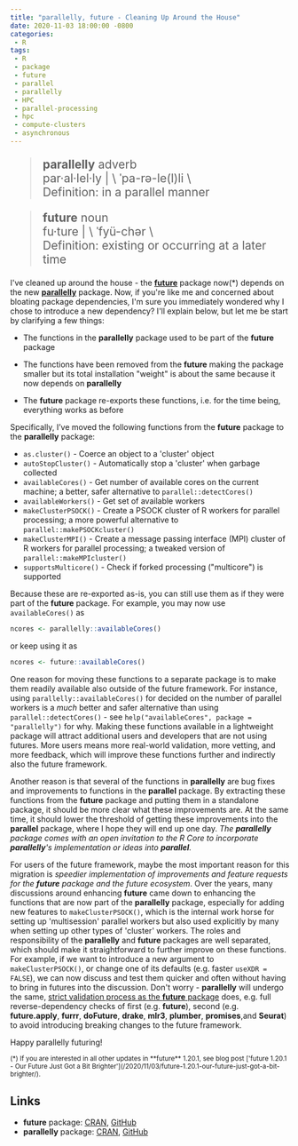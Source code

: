```yaml
---
title: "parallelly, future - Cleaning Up Around the House"
date: 2020-11-03 18:00:00 -0800
categories:
 - R
tags:
 - R
 - package
 - future
 - parallel
 - parallelly
 - HPC
 - parallel-processing
 - hpc
 - compute-clusters
 - asynchronous
---
```



<blockquote cite="https://www.merriam-webster.com/dictionary/parallelly" style="font-size: 150%">
<strong>parallelly</strong> adverb<br>
par·​al·​lel·​ly | \  ˈpa-rə-le(l)li \ <br> 
Definition: in a parallel manner
</blockquote>

<blockquote cite="https://www.merriam-webster.com/dictionary/future" style="font-size: 150%">
<strong>future</strong> noun<br>
fu·​ture | \ ˈfyü-chər \ <br> 
Definition: existing or occurring at a later time
</blockquote>


I've cleaned up around the house - the **[future]** package now(*) depends on the new **[parallelly]** package.  Now, if you're like me and concerned about bloating package dependencies, I'm sure you immediately wondered why I chose to introduce a new dependency?  I'll explain below, but let me be start by clarifying a few things:

* The functions in the **parallelly** package used to be part of the **future** package

* The functions have been removed from the **future** making the package smaller but its total installation "weight" is about the same because it now depends on **parallelly**

* The **future** package re-exports these functions, i.e. for the time being, everything works as before


Specifically, I’ve moved the following functions from the **future** package to the **parallelly** package:

* `as.cluster()` - Coerce an object to a 'cluster' object 
* `autoStopCluster()` - Automatically stop a 'cluster' when garbage collected
* `availableCores()` - Get number of available cores on the current machine; a better, safer alternative to `parallel::detectCores()`
* `availableWorkers()` - Get set of available workers
* `makeClusterPSOCK()` - Create a PSOCK cluster of R workers for parallel processing; a more powerful alternative to `parallel::makePSOCKcluster()`
* `makeClusterMPI()` - Create a message passing interface (MPI) cluster of R workers for parallel processing; a tweaked version of `parallel::makeMPIcluster()`
* `supportsMulticore()` - Check if forked processing ("multicore") is supported


Because these are re-exported as-is, you can still use them as if they were part of the **future** package.  For example, you may now use `availableCores()` as

```r
ncores <- parallelly::availableCores()
```

or keep using it as

```r
ncores <- future::availableCores()
```



One reason for moving these functions to a separate package is to make them readily available also outside of the future framework.  For instance, using `parallelly::availableCores()` for decided on the number of parallel workers is a _much_ better and safer alternative than using `parallel::detectCores()` - see `help("availableCores", package = "parallelly")` for why.  Making these functions available in a lightweight package will attract additional users and developers that are not using futures.  More users means more real-world validation, more vetting, and more feedback, which will improve these functions further and indirectly also the future framework.

Another reason is that several of the functions in **parallelly** are bug fixes and improvements to functions in the **parallel** package.  By extracting these functions from the **future** package and putting them in a standalone package, it should be more clear what these improvements are.  At the same time, it should lower the threshold of getting these improvements into the **parallel** package, where I hope they will end up one day.  _The **parallelly** package comes with an open invitation to the R Core to incorporate **parallelly**'s implementation or ideas into **parallel**._

For users of the future framework, maybe the most important reason for this migration is _speedier implementation of improvements and feature requests for the **future** package and the future ecosystem_.  Over the years, many discussions around enhancing **future** came down to enhancing the functions that are now part of the **parallelly** package, especially for adding new features to `makeClusterPSOCK()`, which is the internal work horse for setting up 'multisession' parallel workers but also used explicitly by many when setting up other types of 'cluster' workers.
The roles and responsibility of the **parallelly** and **future** packages are well separated, which should make it straightforward to further improve on these functions.  For example, if we want to introduce a new argument to `makeClusterPSOCK()`, or change one of its defaults (e.g. faster `useXDR = FALSE`), we can now discuss and test them quicker and often without having to bring in futures into the discussion.  Don't worry - **parallelly** will undergo the same, [strict validation process as the **future** package](https://cran.r-project.org/web/packages/future/vignettes/future-8-how-future-is-validated.html) does, e.g. full reverse-dependency checks of first (e.g. **future**), second (e.g. **future.apply**, **furrr**, **doFuture**, **drake**, **mlr3**, **plumber**, **promises**,and  **Seurat**) to avoid introducing breaking changes to the future framework.


Happy parallelly futuring!


<small>
(*) If you are interested in all other updates in **future** 1.20.1, see blog post ['future 1.20.1 - Our Future Just Got a Bit Brighter'](/2020/11/03/future-1.20.1-our-future-just-got-a-bit-brighter/).
</small>


## Links

* **future** package: [CRAN](https://cran.r-project.org/package=future), [GitHub](https://github.com/HenrikBengtsson/future)
* **parallelly** package: [CRAN](https://cran.r-project.org/package=parallelly), [GitHub](https://github.com/HenrikBengtsson/parallelly)


[future]: https://cran.r-project.org/package=future
[parallelly]: https://cran.r-project.org/package=parallelly
[Merriam-Webster]: https://www.merriam-webster.com/dictionary/parallelly

[Twitter]: https://twitter.com/henrikbengtsson
